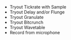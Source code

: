 * Tryout Tickrate with Sample
* Tryout Delay and/or Flunge
* Tryout Granulate
* Tryout Bitcrunch 
* Tryout Wavetable
* Record from microphone
